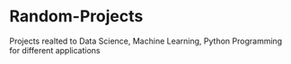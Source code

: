# Random-Projects
Projects realted to Data Science, Machine Learning, Python Programming for different applications
